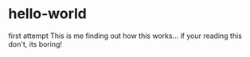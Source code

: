 # hello-world
first attempt
This is me finding out how this works... if your reading this
don't, its boring!
